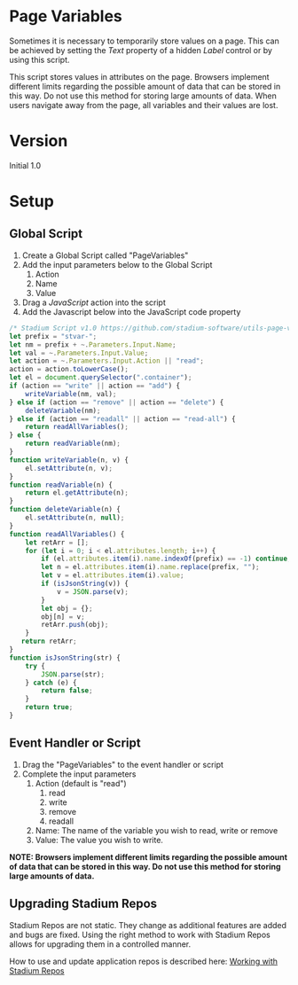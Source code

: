 # Page Variables <!-- omit in toc -->

Sometimes it is necessary to temporarily store values on a page. This can be achieved by setting the *Text* property of a hidden *Label* control or by using this script. 

This script stores values in attributes on the page. Browsers implement different limits regarding the possible amount of data that can be stored in this way. Do not use this method for storing large amounts of data. When users navigate away from the page, all variables and their values are lost. 

# Version
Initial 1.0

# Setup

## Global Script
1. Create a Global Script called "PageVariables"
2. Add the input parameters below to the Global Script
   1. Action
   2. Name
   3. Value
3. Drag a *JavaScript* action into the script
4. Add the Javascript below into the JavaScript code property
```javascript
/* Stadium Script v1.0 https://github.com/stadium-software/utils-page-variables */
let prefix = "stvar-";
let nm = prefix + ~.Parameters.Input.Name;
let val = ~.Parameters.Input.Value;
let action = ~.Parameters.Input.Action || "read";
action = action.toLowerCase();
let el = document.querySelector(".container");
if (action == "write" || action == "add") {
    writeVariable(nm, val);
} else if (action == "remove" || action == "delete") {
    deleteVariable(nm);
} else if (action == "readall" || action == "read-all") {
    return readAllVariables();
} else {
    return readVariable(nm);
}
function writeVariable(n, v) {
    el.setAttribute(n, v);
}
function readVariable(n) {
    return el.getAttribute(n);
}
function deleteVariable(n) {
    el.setAttribute(n, null);
}
function readAllVariables() {
    let retArr = [];
    for (let i = 0; i < el.attributes.length; i++) {
        if (el.attributes.item(i).name.indexOf(prefix) == -1) continue;
        let n = el.attributes.item(i).name.replace(prefix, "");
        let v = el.attributes.item(i).value;
        if (isJsonString(v)) {
            v = JSON.parse(v);
        }
        let obj = {};
        obj[n] = v;
        retArr.push(obj);
    }
   return retArr;
}
function isJsonString(str) {
    try {
        JSON.parse(str);
    } catch (e) {
        return false;
    }
    return true;
}
```

## Event Handler or Script
1. Drag the "PageVariables" to the event handler or script
2. Complete the input parameters
   1. Action (default is "read")
      1. read
      2. write
      3. remove
      4. readall
   2. Name: The name of the variable you wish to read, write or remove
   3. Value: The value you wish to write. 

**NOTE: Browsers implement different limits regarding the possible amount of data that can be stored in this way. Do not use this method for storing large amounts of data.**

## Upgrading Stadium Repos
Stadium Repos are not static. They change as additional features are added and bugs are fixed. Using the right method to work with Stadium Repos allows for upgrading them in a controlled manner. 

How to use and update application repos is described here: [Working with Stadium Repos](https://github.com/stadium-software/samples-upgrading)